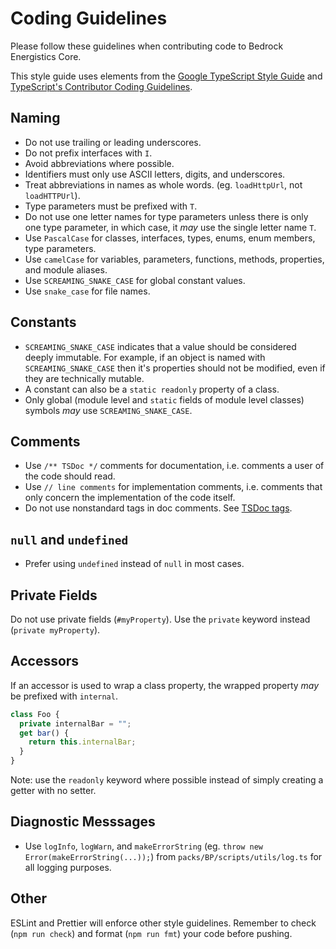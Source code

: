 # Coding Guidelines

Please follow these guidelines when contributing code to Bedrock Energistics Core.

This style guide uses elements from the [Google TypeScript Style Guide](https://google.github.io/styleguide/tsguide.html) and [TypeScript's Contributor Coding Guidelines](https://github.com/microsoft/TypeScript/wiki/Coding-guidelines).

## Naming

- Do not use trailing or leading underscores.
- Do not prefix interfaces with `I`.
- Avoid abbreviations where possible.
- Identifiers must only use ASCII letters, digits, and underscores.
- Treat abbreviations in names as whole words. (eg. `loadHttpUrl`, not `loadHTTPUrl`).
- Type parameters must be prefixed with `T`.
- Do not use one letter names for type parameters unless there is only one type parameter, in which case, it _may_ use the single letter name `T`.
- Use `PascalCase` for classes, interfaces, types, enums, enum members, type parameters.
- Use `camelCase` for variables, parameters, functions, methods, properties, and module aliases.
- Use `SCREAMING_SNAKE_CASE` for global constant values.
- Use `snake_case` for file names.

## Constants

- `SCREAMING_SNAKE_CASE` indicates that a value should be considered deeply immutable. For example, if an object is named with `SCREAMING_SNAKE_CASE` then it's properties should not be modified, even if they are technically mutable.
- A constant can also be a `static readonly` property of a class.
- Only global (module level and `static` fields of module level classes) symbols _may_ use `SCREAMING_SNAKE_CASE`.

## Comments

- Use `/** TSDoc */` comments for documentation, i.e. comments a user of the code should read.
- Use `// line comments` for implementation comments, i.e. comments that only concern the implementation of the code itself.
- Do not use nonstandard tags in doc comments. See [TSDoc tags](https://tsdoc.org/pages/tags/alpha/).

## `null` and `undefined`

- Prefer using `undefined` instead of `null` in most cases.

## Private Fields

Do not use private fields (`#myProperty`). Use the `private` keyword instead (`private myProperty`).

## Accessors

If an accessor is used to wrap a class property, the wrapped property _may_ be prefixed with `internal`.

```ts
class Foo {
  private internalBar = "";
  get bar() {
    return this.internalBar;
  }
}
```

Note: use the `readonly` keyword where possible instead of simply creating a getter with no setter.

## Diagnostic Messsages

- Use `logInfo`, `logWarn`, and `makeErrorString` (eg. `throw new Error(makeErrorString(...));`) from `packs/BP/scripts/utils/log.ts` for all logging purposes.

## Other

ESLint and Prettier will enforce other style guidelines. Remember to check (`npm run check`) and format (`npm run fmt`) your code before pushing.
